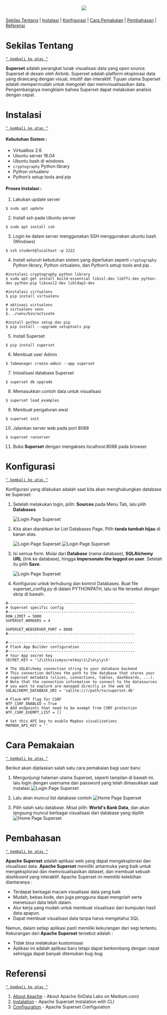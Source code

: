 
<h5 align="center"><img src="https://cloud.githubusercontent.com/assets/130878/20946612/49a8a25c-bbc0-11e6-8314-10bef902af51.png"></h5>

[Sekilas Tentang](#sekilas-tentang) | [Instalasi](#instalasi) | [Konfigurasi](#konfigurasi) | [Cara Pemakaian](#cara-pemakaian) | [Pembahasan](#pembahasan) | [Referensi](#referensi)


# Sekilas Tentang
[`^ kembali ke atas ^`](#)

**Superset** adalah perangkat lunak visualisasi data yang *open source*. Superset di desain oleh Airbnb. Superset adalah platform eksplorasi data yang dirancang dengan visual, intuitif dan interaktif. Tujuan utama Superset adalah mempermudah untuk mengolah dan memvisualisasikan data. Pengembangnya mengklaim bahwa Superset dapat melakukan analisis dengan cepat. 

# Instalasi
[`^ kembali ke atas ^`](#)

#### Kebutuhan Sistem :
- Virtualbox 2.6
- Ubuntu server 16.04
- Ubuntu bash di windows
- `cryptography` Python library
- Python virtualenv
- Python’s setup tools and pip

#### Proses Instalasi :
1. Lakukan update server
```
$ sudo apt update
```

2. Install ssh pada Ubuntu server
```
$ sudo apt install ssh
```

3. Login ke dalam server menggunakan SSH menggunakan ubuntu bash (Windows)
```
$ ssh student@localhost –p 2222
```

4. Install seluruh kebutuhan sistem yang diperlukan seperti `cryptography` Python library, Python virtualenv, dan Python’s setup tools and pip . 
```
#instalasi cryptography python library
$ sudo apt-get install build-essential libssl-dev libffi-dev python-dev python-pip libsasl2-dev libldap2-dev

#instalasi virtualenv
$ pip install virtualenv

# aktivasi virtualenv
$ virtualenv venv
$. ./venv/bin/activate

#install python setup dan pip
$ pip install --upgrade setuptools pip
```

5. Install Superset
```
$ pip install superset
```

6. Membuat user Admin
```
$ fabmanager create-admin --app superset
```

7. Inisialisasi database Superset
```
$ superset db upgrade
```

8. Memasukkan contoh data untuk visualisasi
```
$ superset load_examples
```

9. Membuat pengaturan awal
```
$ superset init
```

10. Jalankan server web pada port 8088
```
$ superset runserver
```
11. Buka **Superset** dengan mengakses localhost:8088 pada browser


# Konfigurasi

[`^ kembali ke atas ^`](#)

Konfigurasi yang dilakukan adalah saat kita akan menghubungkan database ke Superset: 

1. Setelah melakukan login, pilih: **Sources** pada Menu Tab, lalu pilih **Databases**
     
     ![Login Page Superset](https://github.com/hafidz1997/KOMDAT/blob/master/3.0.PNG)

2. Kita akan diarahkan ke List Databases Page. Pilih **tanda tambah hijau** di kanan atas. 
     
     ![Login Page Superset](https://github.com/hafidz1997/KOMDAT/blob/master/3.PNG)
     ![Login Page Superset](https://github.com/hafidz1997/KOMDAT/blob/master/3.1.PNG)

3. Isi semua form. Mulai dari **Database** (nama database), **SQLAlchemy URL** (link ke database), hingga **Impersonate the logged on user**. Setelah itu pilih **Save**.
     
     ![Login Page Superset](https://github.com/hafidz1997/KOMDAT/blob/master/4.png)
     
4. Konfigurasi untuk terhubung dan kontrol Databases. Buat file superset_config.py di dalam PYTHONPATH, lalu isi file tersebut dengan skrip di bawah:
```
#---------------------------------------------------------
# Superset specific config
#---------------------------------------------------------
ROW_LIMIT = 5000
SUPERSET_WORKERS = 4

SUPERSET_WEBSERVER_PORT = 8088
#---------------------------------------------------------

#---------------------------------------------------------
# Flask App Builder configuration
#---------------------------------------------------------
# Your App secret key
SECRET_KEY = '\2\1thisismyscretkey\1\2\e\y\y\h'

# The SQLAlchemy connection string to your database backend
# This connection defines the path to the database that stores your
# superset metadata (slices, connections, tables, dashboards, ...).
# Note that the connection information to connect to the datasources
# you want to explore are managed directly in the web UI
SQLALCHEMY_DATABASE_URI = 'sqlite:////path/to/superset.db'

# Flask-WTF flag for CSRF
WTF_CSRF_ENABLED = True
# Add endpoints that need to be exempt from CSRF protection
WTF_CSRF_EXEMPT_LIST = []

# Set this API key to enable Mapbox visualizations
MAPBOX_API_KEY = ''
```


# Cara Pemakaian
[`^ kembali ke atas ^`](#)

Berikut akan dijelaskan salah satu cara pemakaian bagi user baru:

1. Mengunjungi halaman utama Superset, seperti tampilan di bawah ini. lalu login dengan username dan password yang telah dimasukkan saat instalasi
![Login Page Superset](https://github.com/hafidz1997/KOMDAT/blob/master/1.PNG)

2. Lalu akan muncul list database contoh
![Home Page Superset](https://github.com/hafidz1997/KOMDAT/blob/master/2.PNG)

3. Pilih salah satu database. Misal pilih: **World's Bank Data**, dan akan langsung muncul berbagai visualisasi dari database yang dipilih
![Home Page Superset](https://github.com/hafidz1997/KOMDAT/blob/master/5.png)

# Pembahasan
[`^ kembali ke atas ^`](#)

**Apache Superset** adalah aplikasi web yang dapat mengeksplorasi dan visualisasi data. **Apache Superset** memiliki antarmuka yang baik untuk mengeksplorasi dan memvisualisasikan dataset, dan membuat sebuah *dashboard* yang interaktif. Apache Superset ini memiliki kelebihan diantaranya :
- Terdapat berbagai macam visualisasi data yang baik
- Mudah, bebas kode, dan juga pengguna dapat mengolah serta menelusuri data lebih dalam. 
- Alur kerja yang mudah untuk membuat visualisasi dari kumpulan hasil data apapun.
- Dapat membuat visualisasi data tanpa harus mengetahui SQL


Namun, dalam setiap aplikasi pasti memiliki kekurangan dari segi tertentu. Kekurangan dari **Apache Superset** tersebut adalah :
- Tidak bisa melakukan kustomisasi
- Aplikasi ini adalah aplikasi baru tetapi dapat berkembang dengan cepat sehingga dapat banyak ditemukan bug-bug 





# Referensi
[`^ kembali ke atas ^`](#)

1. [About Apache](https://medium.com/@InDataLabs/superset-benefits-and-limitations-of-the-open-source-data-visualization-tool-by-airbnb-8dc8ac81efa9) - About Apache (InData Labs on Medium.com)
2. [Instalation](https://github.com/apache/incubator-superset) - Apache Superset Instalation with CLI
3. [Configuration](https://superset.apache.org) - Apache Superset Configuration
